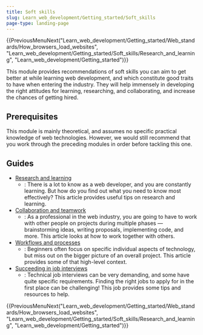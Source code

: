 ```yaml
---
title: Soft skills
slug: Learn_web_development/Getting_started/Soft_skills
page-type: landing-page
---
```


<!-- {{LearnSidebar}} -->

{{PreviousMenuNext("Learn_web_development/Getting_started/Web_standards/How_browsers_load_websites", "Learn_web_development/Getting_started/Soft_skills/Research_and_learning", "Learn_web_development/Getting_started")}}

This module provides recommendations of soft skills you can aim to get better at while learning web development, and which constitute good traits to have when entering the industry. They will help immensely in developing the right attitudes for learning, researching, and collaborating, and increase the chances of getting hired.

## Prerequisites

This module is mainly theoretical, and assumes no specific practical knowledge of web technologies. However, we would still recommend that you work through the preceding modules in order before tackling this one.

## Guides

- [Research and learning](/en-US/docs/Learn_web_development/Getting_started/Soft_skills/Research_and_learning)
  - : There is a lot to know as a web developer, and you are constantly learning. But how do you find out what you need to know most effectively? This article provides useful tips on research and learning.
- [Collaboration and teamwork](/en-US/docs/Learn_web_development/Getting_started/Soft_skills/Collaboration_and_teamwork)
  - : As a professional in the web industry, you are going to have to work with other people on projects during multiple phases — brainstorming ideas, writing proposals, implementing code, and more. This article looks at how to work together with others.
- [Workflows and processes](/en-US/docs/Learn_web_development/Getting_started/Soft_skills/Workflows_and_processes)
  - : Beginners often focus on specific individual aspects of technology, but miss out on the bigger picture of an overall project. This article provides some of that high-level context.
- [Succeeding in job interviews](/en-US/docs/Learn_web_development/Getting_started/Soft_skills/Job_interviews)
  - : Technical job interviews can be very demanding, and some have quite specific requirements. Finding the right jobs to apply for in the first place can be challenging! This job provides some tips and resources to help.

{{PreviousMenuNext("Learn_web_development/Getting_started/Web_standards/How_browsers_load_websites", "Learn_web_development/Getting_started/Soft_skills/Research_and_learning", "Learn_web_development/Getting_started")}}
